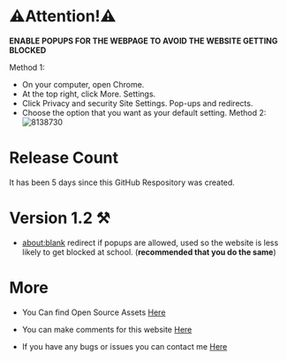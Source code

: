 # ⚠️Attention!⚠️
**ENABLE POPUPS FOR THE WEBPAGE TO AVOID THE WEBSITE GETTING BLOCKED**

Method 1:
- On your computer, open Chrome.
- At the top right, click More. Settings.
- Click Privacy and security Site Settings. Pop-ups and redirects.
- Choose the option that you want as your default setting.
Method 2:
![8138730](https://github.com/n-jramirez/n-jramirez.github.io/assets/131909495/42c0e2fc-7a26-41ad-ab8e-c10b4f999b19)
# Release Count
It has been 5 days since this GitHub Respository was created.
# Version 1.2 ⚒️
- [about:blank](https://about:blank) redirect if popups are allowed, used so the website is less likely to get blocked at school. (**recommended that you do the same**)
# More
- You Can find Open Source Assets [Here](https://github.com/n-jramirez/Open-Source)

- You can make comments for this website [Here](https://github.com/n-jramirez/n-jramirez.github.io/discussions/1)


- If you have any bugs or issues you can contact me [Here](https://github.com/n-jramirez/n-jramirez.github.io/issues)

